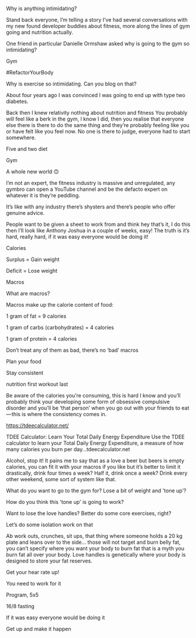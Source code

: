 Why is anything intimidating?

Stand back everyone, I’m telling a story I’ve had several conversations with my
new found developer buddies about fitness, more along the lines of gym going and
nutrition actually.

One friend in particular Danielle Ormshaw asked why is going to the gym so
intimidating?

Gym

#RefactorYourBody

Why is exercise so intimidating. Can you blog on that?

About four years ago I was convinced I was going to end up with type two
diabetes.

Back then I knew relativity nothing about nutrition and fitness You probably
will feel like a berk in the gym, I know I did, then you realise that everyone
else there is there to do the same thing and they’re probably feeling like you
or have felt like you feel now. No one is there to judge, everyone had to start
somewhere.

Five and two diet

Gym

A whole new world 🙃

I’m not an expert, the fitness industry is massive and unregulated, any gymbro
can open a YouTube channel and be the defacto expert on whatever it is they’re
peddling.

It’s like with any industry there’s shysters and there’s people who offer
genuine advice.

People want to be given a sheet to work from and think hey that’s it, I do this
then I’ll look like Anthony Joshua in a couple of weeks, easy! The truth is it’s
hard, really hard, if it was easy everyone would be doing it!

Calories

Surplus = Gain weight

Deficit = Lose weight

Macros

What are macros?

Macros make up the calorie content of food:

1 gram of fat = 9 calories

1 gram of carbs (carbohydrates) = 4 calories

1 gram of protein = 4 calories

Don’t treat any of them as bad, there’s no ‘bad’ macros

Plan your food

Stay consistent

nutrition first workout last

Be aware of the calories you’re consuming, this is hard I know and you’ll
probably think your developing some form of obsessive compulsive disorder and
you’ll be ‘that person’ when you go out with your friends to eat — this is where
the consistency comes in.

https://tdeecalculator.net/

TDEE Calculator: Learn Your Total Daily Energy Expenditure Use the TDEE
calculator to learn your Total Daily Energy Expenditure, a measure of how many
calories you burn per day…tdeecalculator.net

Alcohol, stop it! It pains me to say that as a love a beer but beers is empty
calories, you can fit it with your macros if you like but it’s better to limit
it drastically, drink four times a week? Half it, drink once a week? Drink every
other weekend, some sort of system like that.

What do you want to go to the gym for? Lose a bit of weight and 'tone up’?

How do you think this 'tone up' is going to work?

Want to lose the love handles? Better do some core exercises, right?

Let’s do some isolation work on that

Ab work outs, crunches, sit ups, that thing where someone holds a 20 kg plate
and leans over to the side… those will not target and burn belly fat, you can’t
specify where you want your body to burn fat that is a myth you burn fat all
over your body. Love handles is genetically where your body is designed to store
your fat reserves.

Get your hear rate up!

You need to work for it

Program, 5x5

16/8 fasting

If it was easy everyone would be doing it

Get up and make it happen
